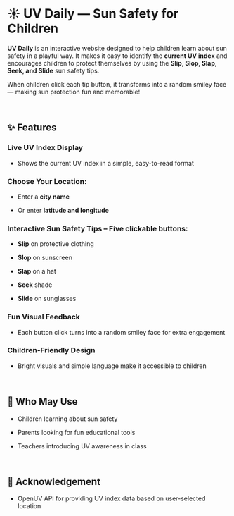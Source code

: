 # ☀️ UV Daily — Sun Safety for Children

**UV Daily** is an interactive website designed to help children learn about sun safety in a playful way.
It makes it easy to identify the **current UV index** and encourages children to protect themselves by using the **Slip, Slop, Slap, Seek, and Slide** sun safety tips.

When children click each tip button, it transforms into a random smiley face — making sun protection fun and memorable!

<br>

## ✨ Features

### Live UV Index Display

- Shows the current UV index in a simple, easy-to-read format

### Choose Your Location:

- Enter a **city name**

- Or enter **latitude and longitude**

### Interactive Sun Safety Tips – Five clickable buttons:

- **Slip** on protective clothing

- **Slop** on sunscreen

- **Slap** on a hat

- **Seek** shade

- **Slide** on sunglasses

### Fun Visual Feedback

- Each button click turns into a random smiley face for extra engagement

### Children-Friendly Design

- Bright visuals and simple language make it accessible to children

<br>

## 👥 Who May Use

* Children learning about sun safety

* Parents looking for fun educational tools

* Teachers introducing UV awareness in class

<br>

## 🙌 Acknowledgement

* OpenUV API for providing UV index data based on user-selected location
